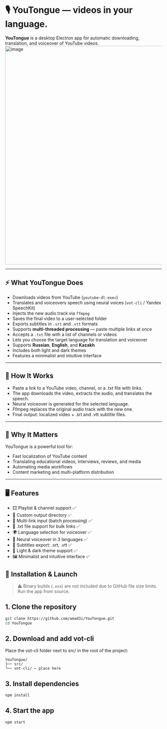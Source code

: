 # 🎙️ YouTongue — videos in your language.

**YouTongue** is a desktop Electron app for automatic downloading, translation, and voiceover of YouTube videos.
<img width="900" height="702" alt="image" src="https://github.com/user-attachments/assets/ed53b8a0-64c2-4cbe-a3ed-b4950522003d" />


---

## ⚡ What YouTongue Does

- Downloads videos from YouTube (`youtube-dl-exec`)
- Translates and voiceovers speech using neural voices (`vot-cli` / Yandex SpeechKit)
- Injects the new audio track via `ffmpeg`
- Saves the final video to a user-selected folder
- Exports subtitles in `.srt` and `.vtt` formats
- Supports **multi-threaded processing** — paste multiple links at once
- Accepts a `.txt` file with a list of channels or videos
- Lets you choose the target language for translation and voiceover
- Supports **Russian**, **English**, and **Kazakh**
- Includes both light and dark themes
- Features a minimalist and intuitive interface

---

## 🧩 How It Works

- Paste a link to a YouTube video, channel, or a .txt file with links.
- The app downloads the video, extracts the audio, and translates the speech.
- Neural voiceover is generated for the selected language.
- Ffmpeg replaces the original audio track with the new one.
- Final output: localized video + .srt and .vtt subtitle files.

---

## 🧠 Why It Matters

YouTongue is a powerful tool for:

- Fast localization of YouTube content
- Translating educational videos, interviews, reviews, and media
- Automating media workflows
- Content marketing and multi-platform distribution

---

## 🖥️ Features

- 🎞️ Playlist & channel support ✅
- 📂 Custom output directory ✅
- 🧵 Multi-link input (batch processing) ✅
- 📄 .txt file support for bulk links ✅
- 🌍 Language selection for voiceover ✅
- 🧠 Neural voiceover in 3 languages ✅
- 💬 Subtitles export: .srt, .vtt ✅
- 🎨 Light & dark theme support ✅
- 🖼️ Minimalist and intuitive interface ✅

## 🚀 Installation & Launch

> ⚠️ Binary builds (`.exe`) are not included due to GitHub file size limits. Run the app from source.

## 1. Clone the repository

```bash
git clone https://github.com/amad3i/YouTongue.git
cd YouTongue
```

## 2. Download and add vot-cli

Place the vot-cli folder next to src/ in the root of the project:
```
YouTongue/
├── src/
└── vot-cli/ ← place here
```
## 3. Install dependencies

```bash
npm install
```

## 4. Start the app

```bash
npm start
```


